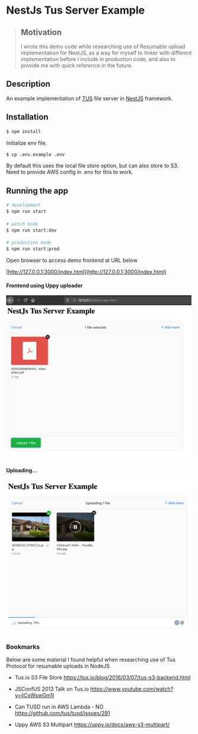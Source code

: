 # NestJs Tus Server Example

> ## Motivation
>
> I wrote this demo code while researching use of Resumable upload implementation for NestJS, as a way for myself to tinker with different implementation before I include in production code, and also to provide me with quick reference in the future.

## Description

An example implementation of [TUS](https://tus.io) file server in [NestJS](https://github.com/nestjs/nest) framework.

## Installation

```bash
$ npm install
```

Initialize env file.

```bash
$ cp .env.example .env
```

By default this uses the local file store option, but can also store to S3. Need to provide AWS config in .env for this to work.

## Running the app

```bash
# development
$ npm run start

# watch mode
$ npm run start:dev

# production mode
$ npm run start:prod
```

Open browser to access demo frontend at URL below

[http://127.0.0.1:3000/index.html](http://127.0.0.1:3000/index.html)

#### Frontend using Uppy uploader

<img alt="screenshot-01" src="screenshots/screenshot-01.png" width="500px" />

#### Uploading...

<img alt="screenshot-02" src="screenshots/screenshot-02.png" width="500px" />

### Bookmarks

Below are some material I found helpful when researching use of Tus Protocol for resumable uploads in NodeJS

- Tus.io S3 File Store https://tus.io/blog/2016/03/07/tus-s3-backend.html

- JSConfUS 2013 Talk on Tus.io https://www.youtube.com/watch?v=ilCxWswGm1I

- Can TUSD run in AWS Lambda - NO https://github.com/tus/tusd/issues/291

- Uppy AWS S3 Multipart https://uppy.io/docs/aws-s3-multipart/
